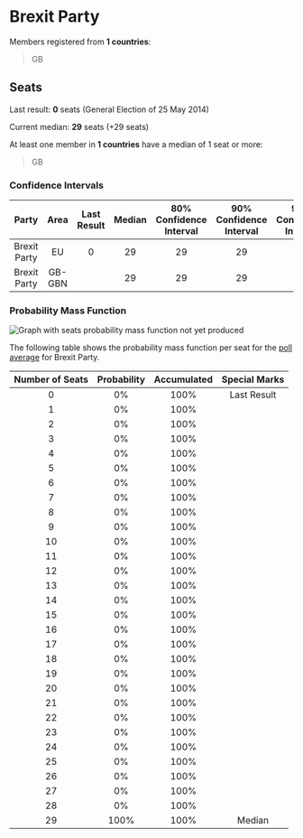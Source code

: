 # Brexit Party

Members registered from **1 countries**:

> GB

## Seats

Last result: **0** seats (General Election of 25 May 2014)

Current median: **29** seats (+29 seats)

At least one member in **1 countries** have a median of 1 seat or more:

> GB

### Confidence Intervals

| Party | Area | Last Result | Median | 80% Confidence Interval | 90% Confidence Interval | 95% Confidence Interval | 99% Confidence Interval |
|:-----:|:----:|:-----------:|:------:|:-----------------------:|:-----------------------:|:-----------------------:|:-----------------------:|
| Brexit Party | EU | 0 | 29 | 29 | 29 | 29 | 29 |
| Brexit Party | GB-GBN | | 29 | 29 | 29 | 29 | 29 |

### Probability Mass Function

![Graph with seats probability mass function not yet produced](average-2022-04-30-2022-03-31-2022-04-30-2022-03-31-2022-04-30-2022-03-31-2022-04-30-2022-03-31-2022-04-30-2022-03-31-2022-04-30-2022-03-31-2022-04-30-2022-03-31-2022-04-30-2022-02-28-2022-04-30-2022-02-28-2022-04-30-2022-02-28-2022-04-30-2022-02-28-2022-04-30-2022-02-28-2022-04-30-2022-02-28-2022-04-30-2022-02-28-2022-04-30-2022-02-28-2022-04-30-2022-02-28-2022-04-30-2022-02-28-2022-04-30-2022-02-28-2022-04-30-2022-02-28-2022-03-31-2022-02-28-2022-03-31-2022-02-28-2022-03-31-2022-02-28-2022-03-31-2022-02-28-2022-03-31-2022-02-28-2022-03-31-2022-02-28-2022-03-31-2022-02-28-2022-03-31-2022-02-28-2022-03-31-2022-02-28-2022-03-31-2022-02-28-2022-03-31-2022-02-28-2022-03-31-2022-02-28-2022-03-31-2022-02-28-2022-03-31-2022-02-28-2022-03-31-2022-02-28-2022-03-31-2022-02-28-2022-03-31-2022-02-28-2022-03-31-2022-02-28-2022-03-31-2022-02-28-2022-03-31-2022-02-28-2022-03-31-2022-02-28-2022-03-31-2022-03-31-2022-03-31-2022-03-31-2022-03-31-2022-03-31-2022-03-31-2022-03-31-2022-03-31-2022-03-31-2022-03-31-2022-03-31-2022-03-31-2022-03-31-2022-03-31-2022-03-31-2022-03-31-2022-03-31-2022-03-31-2022-03-31-2022-03-31-2022-03-31-2022-03-31-2022-03-31-2022-03-31-2022-03-31-2022-03-31-2022-03-31-2022-03-31-2022-03-31-2022-02-28-2022-01-31-2022-02-28-2022-01-31-2022-02-28-2022-01-31-2022-02-28-2022-01-31-2022-02-28-2022-01-31-2022-02-28-2022-01-31-2022-02-28-2022-01-31-2022-02-28-2022-01-31-2022-02-28-2022-01-31-2022-02-28-2022-01-31-2022-02-28-2022-01-31-2022-02-28-2022-01-31-2022-02-28-2022-01-31-2022-02-28-2022-01-31-2022-02-28-2022-01-31-2022-02-28-2022-01-31-2022-02-28-2022-01-31-2022-02-28-2022-01-31-2022-02-28-2022-01-31-2022-02-28-2022-01-31-2022-02-28-2022-01-31-2022-02-28-2022-01-31-2022-02-28-2022-01-31-2022-02-28-2022-01-31-2022-02-28-2022-01-31-2022-02-28-2022-01-31-2022-02-28-2022-01-31-2022-02-28-2022-01-31-2022-02-28-2022-01-31-2022-02-28-2022-01-31-2022-02-28-2022-01-31-2022-02-28-2022-01-31-2022-02-28-2022-01-31-2022-02-28-2022-01-31-2022-02-28-2022-01-31-2022-02-28-2022-01-31-2022-02-28-2022-01-31-2022-02-28-2022-01-31-2022-02-28-2022-01-31-2022-02-28-2022-01-31-2022-02-28-2022-01-31-2022-02-28-2022-01-31-2022-02-28-2022-02-28-2022-02-28-2022-02-28-2022-02-28-2022-02-28-2022-02-28-2022-02-28-2022-02-28-2022-02-28-2022-02-28-2022-02-28-2022-02-28-2022-02-28-2022-01-31-2021-12-31-2022-01-31-2021-12-31-2022-01-31-2021-12-31-2022-01-31-2021-12-31-2022-01-31-2021-12-31-2022-01-31-2021-12-31-2022-01-31-2021-12-31-2022-01-31-2021-12-31-2022-01-31-2021-12-31-2022-01-31-2021-12-31-2022-01-31-2021-12-31-2022-01-31-2021-12-31-2022-01-31-2021-12-31-2022-01-31-2021-12-31-2022-01-31-2021-12-31-2022-01-31-2021-12-31-2022-01-31-2021-12-31-2022-01-31-2021-12-31-2022-01-31-2021-12-31-2022-01-31-2021-12-31-2022-01-31-2021-12-31-2022-01-31-2021-12-31-2022-01-31-2021-12-31-2022-01-31-2021-12-31-2022-01-31-2021-12-31-2022-01-31-2021-12-31-2022-01-31-2021-12-31-2022-01-31-2021-12-31-2022-01-31-2021-12-31-2022-01-31-2021-12-31-2021-12-31-2021-12-31-2021-12-31-2021-12-31-2021-12-31-2021-12-31-2021-12-31-2021-12-31-2021-12-31-2021-12-31-2021-12-31-2021-12-31-2021-12-31-2021-12-31-2021-12-31-2021-12-31-2021-12-31-2021-12-31-2021-12-31-2021-12-31-2021-12-31-2021-12-31-2021-12-31-2021-12-31-2021-12-31-2021-12-31-2021-12-31-2021-12-31-2021-12-31-2021-12-31-2021-12-31-2021-12-31-2021-12-31-2021-12-31-2021-12-31-2021-12-31-2021-12-31-2021-12-31-2021-12-31-2021-11-30-2021-12-31-2021-11-30-2021-12-31-2021-11-30-2021-12-31-2021-11-30-2021-12-31-2021-11-30-2021-12-31-2021-11-30-2021-12-31-2021-11-30-2021-12-31-2021-11-30-2021-12-31-2021-11-30-2021-12-31-2021-11-30-2021-12-31-2021-11-30-2021-12-31-2021-11-30-2021-12-31-2021-11-30-2021-12-31-2021-11-30-2021-12-31-2021-11-30-2021-12-31-2021-11-30-2021-12-31-2021-11-30-2021-12-31-2021-11-30-2021-12-31-2021-11-30-2021-12-31-2021-11-30-2021-12-31-2021-11-30-2021-12-31-2021-12-31-2021-12-31-2021-12-31-2021-12-31-2021-12-31-2021-12-31-2021-12-31-2021-12-31-2021-12-31-2021-12-31-2021-12-31-2021-12-31-2021-12-31-2021-12-31-2021-12-31-2021-12-31-2021-12-31-2021-12-31-2021-12-31-2021-12-31-2021-12-31-2021-12-31-2021-12-31-2021-12-31-2021-12-31-2021-12-31-2021-12-31-2021-12-31-2021-12-31-2021-12-31-2021-12-31-2021-12-31-2021-12-31-2021-12-31-2021-12-31-2021-12-31-2021-11-30-2021-11-30-2021-11-30-2021-11-30-2021-11-30-2021-11-30-2021-11-30-2021-11-30-2021-11-30-2021-11-30-2021-11-30-2021-11-30-2021-11-30-2021-11-30-2021-11-30-2021-11-30-2021-11-30-2021-11-30-2021-11-30-2021-11-30-2021-11-30-2021-11-30-2021-11-30-2021-11-30-2021-11-30-2021-11-30-2021-11-30-2021-11-30-2021-11-30-2021-11-30-2021-11-30-2021-11-30-2021-11-30-2021-11-30-2021-11-30-2021-11-30-2021-11-30-2021-11-30-2021-11-30-2021-11-30-2021-11-30-2021-11-30-2021-11-30-2021-11-30-2021-11-30-2021-11-30-2021-11-30-2021-10-31-2021-11-30-2021-10-31-2021-11-30-2021-10-31-2021-11-30-2021-10-31-2021-11-30-2021-10-31-2021-11-30-2021-10-31-2021-11-30-2021-10-31-2021-11-30-2021-10-31-2021-11-30-2021-11-30-2021-11-30-2021-11-30-2021-11-30-2021-11-30-2021-11-30-2021-11-30-2021-11-30-2021-11-30-2021-11-30-2021-11-30-2021-10-31-2021-10-31-2021-10-31-2021-10-31-2021-10-31-2021-10-31-2021-10-31-2021-10-31-2021-10-31-2021-10-31-2021-10-31-2021-10-31-2021-10-31-2021-10-31-2021-10-31-2021-10-31-2021-10-31-2021-10-31-2021-10-31-2021-10-31-2021-10-31-2021-10-31-2021-10-31-2021-10-31-2021-10-31-2021-09-30-2021-10-31-2021-09-30-2021-10-31-2021-09-30-2021-10-31-2021-09-30-2021-10-31-2021-09-30-2021-10-31-2021-09-30-2021-10-31-2021-09-30-2021-10-31-2021-09-30-2021-10-31-2021-09-30-2021-10-31-2021-09-30-2021-10-31-2021-09-30-2021-10-31-2021-09-30-2021-10-31-2021-09-30-2021-09-30-2021-09-30-2021-09-30-2021-09-30-2021-09-30-2021-09-30-2021-09-30-2021-09-30-2021-09-30-2021-09-30-2021-09-30-2021-08-31-2021-09-30-2021-08-31-2021-09-30-2021-08-31-2021-09-30-2021-08-31-2021-09-30-2021-08-31-2021-09-30-2021-08-31-2021-09-30-2021-08-31-2021-09-30-2021-08-31-2021-09-30-2021-08-31-2021-09-30-2021-08-31-2021-09-30-2021-08-31-2021-09-30-2021-08-31-2021-09-30-2021-08-31-2021-09-30-2021-08-31-2021-09-30-2021-08-31-2021-09-30-2021-08-31-2021-09-30-2021-09-30-2021-09-30-2021-09-30-2021-09-30-2021-09-30-2021-09-30-2021-09-30-2021-09-30-2021-09-30-2021-09-30-2021-09-30-2021-09-30-2021-09-30-2021-09-30-2021-09-30-2021-09-30-2021-09-30-2021-09-30-2021-09-30-2021-09-30-2021-09-30-2021-09-30-2021-09-30-2021-09-30-2021-09-30-2021-09-30-2021-09-30-2021-09-30-2021-09-30-2021-08-31-2021-08-31-2021-08-31-2021-08-31-2021-08-31-2021-08-31-2021-08-31-2021-08-31-2021-08-31-2021-07-31-2021-08-31-2021-07-31-2021-08-31-2021-07-31-2021-08-31-2021-07-31-2021-08-31-2021-07-31-2021-08-31-2021-07-31-2021-08-31-2021-07-31-2021-08-31-2021-07-31-2021-08-31-2021-07-31-2021-08-31-2021-07-31-2021-08-31-2021-07-31-2021-08-31-2021-07-31-2021-08-31-2021-08-31-2021-08-31-2021-08-31-2021-08-31-2021-08-31-2021-08-31-2021-08-31-2021-08-31-2021-08-31-2021-08-31-2021-08-31-2021-08-31-2021-08-31-2021-08-31-2021-08-31-2021-08-31-2021-08-31-2021-08-31-2021-08-31-2021-08-31-2021-08-31-2021-07-31-2021-07-31-2021-07-31-2021-07-31-2021-07-31-2021-07-31-2021-07-31-2021-06-30-2021-07-31-2021-06-30-2021-07-31-2021-06-30-2021-07-31-2021-06-30-2021-07-31-2021-06-30-2021-07-31-2021-06-30-2021-07-31-2021-06-30-2021-07-31-2021-06-30-2021-07-31-2021-06-30-2021-07-31-2021-07-31-2021-07-31-2021-07-31-2021-07-31-2021-07-31-2021-07-31-2021-07-31-2021-07-31-2021-07-31-2021-07-31-2021-07-31-2021-07-31-2021-07-31-2021-07-31-2021-07-31-2021-07-31-2021-07-31-2021-07-31-2021-07-31-2021-07-31-2021-07-31-2021-07-31-2021-07-31-2021-07-31-2021-07-31-2021-06-30-2021-06-30-2021-06-30-2021-06-30-2021-06-30-2021-05-31-2021-06-30-2021-05-31-2021-06-30-2021-05-31-2021-06-30-2021-05-31-2021-06-30-2021-05-31-2021-06-30-2021-05-31-2021-06-30-2021-05-31-2021-06-30-2021-06-30-2021-06-30-2021-06-30-2021-06-30-2021-06-30-2021-06-30-2021-06-30-2021-06-30-2021-06-30-2021-06-30-2021-06-30-2021-06-30-2021-06-30-2021-06-30-2021-06-30-2021-06-30-2021-06-30-2021-06-30-2021-06-30-2021-06-30-2021-06-30-2021-06-30-2021-06-30-2021-06-30-2021-06-30-2021-06-30-2021-06-30-2021-06-30-2021-06-30-2021-06-30-2021-06-30-2021-06-30-2021-06-30-2021-06-30-2021-06-30-2021-06-30-2021-06-30-2021-05-31-2021-05-31-2021-05-31-2021-04-30-2021-05-31-2021-04-30-2021-05-31-2021-04-30-2021-05-31-2021-04-30-2021-05-31-2021-04-30-2021-05-31-2021-05-31-2021-05-31-2021-05-31-2021-05-31-2021-05-31-2021-05-31-2021-05-31-2021-05-31-2021-05-31-2021-05-31-2021-05-31-2021-05-31-2021-05-31-2021-05-31-2021-05-31-2021-05-31-2021-05-31-2021-05-31-2021-05-31-2021-05-31-2021-05-31-2021-05-31-2021-05-31-2021-05-31-2021-05-31-2021-05-31-2021-05-31-2021-05-31-2021-05-31-2021-05-31-2021-05-31-2021-04-30-2021-04-30-2021-04-30-2021-04-30-2021-04-30-2021-04-30-2021-04-30-2021-04-30-2021-04-30-2021-04-30-2021-04-30-2021-04-30-2021-04-30-2021-03-31-2021-04-30-2021-03-31-2021-04-30-2021-03-31-2021-04-30-2021-03-31-2021-04-30-2021-03-31-2021-04-30-2021-03-31-2021-04-30-2021-03-31-2021-04-30-2021-04-30-2021-04-30-2021-04-30-2021-04-30-2021-04-30-2021-04-30-2021-04-30-2021-04-30-2021-04-30-2021-04-30-2021-04-30-2021-04-30-2021-04-30-2021-04-30-2021-04-30-2021-04-30-2021-04-30-2021-04-30-2021-04-30-2021-04-30-2021-04-30-2021-04-30-2021-04-30-2021-04-30-2021-04-30-2021-04-30-2021-04-30-2021-04-30-2021-04-30-2021-04-30-2021-04-30-2021-04-30-2021-04-30-2021-04-30-2021-04-30-2021-04-30-2021-04-30-2021-04-30-2021-04-30-2021-04-30-2021-04-30-2021-04-30-2021-04-30-2021-03-31-2021-03-31-2021-03-31-2021-03-31-2021-03-31-2021-03-31-2021-03-31-2021-03-31-2021-03-31-2021-03-31-2021-03-31-2021-03-31-2021-03-31-2021-03-31-2021-03-31-2021-03-31-2021-03-31-2021-03-31-2021-03-31-2021-03-31-2021-03-31-2021-03-31-2021-03-31-2021-03-31-2021-03-31-2021-02-28-2021-03-31-2021-02-28-2021-03-31-2021-02-28-2021-03-31-2021-02-28-2021-03-31-2021-02-28-2021-03-31-2021-02-28-2021-03-31-2021-02-28-2021-03-31-2021-02-28-2021-03-31-2021-02-28-2021-03-31-2021-02-28-2021-02-28-2021-01-31-2021-02-28-2021-01-31-2021-02-28-2021-01-31-2021-02-28-2021-01-31-2021-02-28-2021-01-31-2021-02-28-2021-01-31-2021-02-28-2021-01-31-2021-02-28-2021-01-31-2021-02-28-2021-01-31-2021-02-28-2021-01-31-2021-02-28-2021-01-31-2021-02-28-2021-01-31-2021-02-28-2021-01-31-2021-02-28-2021-01-31-2021-02-28-2021-01-31-2021-02-28-2020-12-31-2021-02-28-2020-12-31-2021-02-28-2020-12-31-2021-02-28-2020-12-31-2021-02-28-2020-12-31-2021-02-28-2020-12-31-2021-02-28-2020-12-31-2021-02-28-2020-12-31-2021-02-28-2020-12-31-2021-02-28-2020-12-31-2021-02-28-2020-12-31-2021-02-28-2020-12-31-2021-02-28-2020-12-31-2021-02-28-2020-12-31-2021-02-28-2020-12-31-2021-02-28-2020-12-31-2021-02-28-2020-12-31-2021-01-31-2020-12-31-2021-01-31-2020-12-31-2021-01-31-2020-12-31-2021-01-31-2020-12-31-2021-01-31-2020-12-31-2021-01-31-2020-12-31-2021-01-31-2020-12-31-2021-01-31-2020-12-31-2021-01-31-2020-12-31-2021-01-31-2020-12-31-2021-01-31-2020-12-31-2021-01-31-2020-12-31-2021-01-31-2020-12-31-2021-01-31-2020-12-31-2021-01-31-2020-12-31-2021-01-31-2020-12-31-2021-01-31-2020-12-31-2021-01-31-2021-01-31-2021-01-31-2021-01-31-2021-01-31-2021-01-31-2021-01-31-2021-01-31-2021-01-31-2021-01-31-2021-01-31-2021-01-31-2021-01-31-2021-01-31-2021-01-31-2021-01-31-2021-01-31-2021-01-31-2021-01-31-2021-01-31-2021-01-31-2021-01-31-2021-01-31-2021-01-31-2020-12-31-2020-12-31-2020-12-31-2020-11-30-2020-12-31-2020-11-30-2020-12-31-2020-10-31-2020-12-31-2020-10-31-2020-12-31-2020-10-31-2020-12-31-2020-10-31-2020-12-31-2020-10-31-2020-12-31-2020-10-31-2020-12-31-2020-10-31-2020-12-31-2020-10-31-2020-12-31-2020-10-31-2020-12-31-2020-10-31-2020-12-31-2020-10-31-2020-12-31-2020-10-31-2020-12-31-2020-10-31-2020-12-31-2020-10-31-2020-12-31-2020-10-31-2020-12-31-2020-10-31-2020-12-31-2020-10-31-2020-12-31-2020-10-31-2020-12-31-2020-10-31-2020-12-31-2020-10-31-2020-12-31-2020-10-31-2020-12-31-2020-10-31-2020-12-31-2020-10-31-2020-12-31-2020-10-31-2020-12-31-2020-10-31-2020-11-30-2020-10-31-2020-11-30-2020-10-31-2020-11-30-2020-10-31-2020-11-30-2020-10-31-2020-11-30-2020-10-31-2020-11-30-2020-10-31-2020-11-30-2020-10-31-2020-11-30-2020-10-31-2020-11-30-2020-10-31-2020-11-30-2020-10-31-2020-11-30-2020-10-31-2020-11-30-2020-10-31-2020-11-30-2020-10-31-2020-11-30-2020-10-31-2020-11-30-2020-10-31-2020-11-30-2020-10-31-2020-11-30-2020-10-31-2020-11-30-2020-10-31-2020-11-30-2020-10-31-2020-11-30-2020-10-31-2020-10-31-2020-10-31-2020-10-31-2020-10-31-2020-10-31-2020-10-31-2020-10-31-2020-10-31-2020-10-31-2020-10-31-2020-10-31-2020-10-31-2020-10-31-2020-10-31-2020-10-31-2020-10-31-2020-10-31-2020-10-31-2020-10-31-2020-10-31-2020-10-31-2020-09-30-2020-10-31-2020-09-30-2020-10-31-2020-09-30-2020-10-31-2020-09-30-2020-10-31-2020-09-30-2020-10-31-2020-08-31-2020-10-31-2020-08-31-2020-10-31-2020-08-31-2020-10-31-2020-08-31-2020-10-31-2020-08-31-2020-10-31-2020-08-31-2020-10-31-2020-08-31-2020-10-31-2020-08-31-2020-10-31-2020-08-31-2020-10-31-2020-08-31-2020-10-31-2020-08-31-2020-10-31-2020-08-31-2020-10-31-2020-08-31-2020-10-31-2020-08-31-2020-10-31-2020-08-31-2020-10-31-2020-08-31-2020-10-31-2020-08-31-2020-10-31-2020-08-31-2020-10-31-2020-08-31-2020-10-31-2020-08-31-2020-10-31-2020-08-31-2020-10-31-2020-08-31-2020-09-30-2020-08-31-2020-09-30-2020-08-31-2020-09-30-2020-08-31-2020-09-30-2020-08-31-2020-09-30-2020-08-31-2020-09-30-2020-08-31-2020-08-31-2020-07-31-2020-08-31-2020-07-31-2020-08-31-2020-07-31-2020-08-31-2020-07-31-2020-08-31-2020-07-31-2020-08-31-2020-07-31-2020-08-31-2020-07-31-2020-08-31-2020-07-31-2020-08-31-2020-07-31-2020-09-30-2020-07-31-2020-09-30-2020-07-31-2020-09-30-2020-07-31-2020-09-30-2020-07-31-2020-09-30-2020-07-31-2020-09-30-2020-07-31-2020-09-30-2020-07-31-2020-09-30-2020-07-31-2020-09-30-2020-07-31-2020-09-30-2020-07-31-2020-09-30-2020-07-31-2020-08-31-2020-07-31-2020-08-31-2020-07-31-2020-08-31-2020-07-31-2020-08-31-2020-07-31-2020-08-31-2020-06-30-2020-08-31-2020-07-31-2020-08-31-2020-07-31-2020-08-31-2020-07-31-2020-08-31-2020-07-31-2020-08-31-2020-07-31-2020-08-31-2020-08-31-2020-08-31-2020-08-31-2020-08-31-2020-08-31-2020-08-31-2020-08-31-2020-08-31-2020-08-31-2020-07-31-2020-07-31-2020-07-31-2020-07-31-2020-07-31-2020-07-31-2020-07-31-2020-07-31-2020-07-31-2020-07-31-2020-07-31-2020-07-31-2020-07-31-2020-07-31-2020-07-31-2020-07-31-2020-07-31-2020-07-31-2020-07-31-2020-07-31-2020-07-31-2020-07-31-2020-07-31-2020-07-31-2020-07-31-2020-07-31-2020-07-31-2020-07-31-2020-07-31-2020-07-31-2020-07-31-2020-07-31-2020-07-31-2020-06-30-2020-06-30-2020-06-30-2020-06-30-2020-06-30-2020-06-30-2020-06-30-2020-06-30-2020-05-31-2020-06-30-2020-05-31-2020-06-30-2020-05-31-2020-06-30-2020-05-31-2020-06-30-2020-05-31-2020-06-30-2020-05-31-2020-05-31-2020-05-31-2020-05-31-2020-05-31-2020-05-31-2020-05-31-2020-05-31-2020-05-31-2020-05-31-2020-05-31-2020-05-31-2020-05-31-2020-05-31-2020-05-31-2020-05-31-2020-05-31-2020-05-31-2020-05-31-2020-05-31-2020-05-31-2020-05-31-2020-05-31-2020-05-31-2020-05-31-2020-05-31-2020-05-31-2020-05-31-2020-05-31-2020-05-31-2020-05-31-2020-05-31-2020-05-31-2020-05-31-2020-05-31-2020-05-31-2020-05-31-2020-05-31-2020-05-31-2020-05-31-2020-04-30-2020-05-31-2020-04-30-2020-05-31-2020-04-30-2020-05-31-2020-04-30-2020-05-31-2020-04-30-2020-05-31-2020-04-30-2020-05-31-2020-04-30-2020-05-31-2020-04-30-2020-05-31-2020-04-30-2020-05-31-2020-04-30-2020-05-31-2020-04-30-2020-05-31-2020-04-30-2020-05-31-2020-04-30-2020-05-31-2020-04-30-2020-05-31-2020-04-30-2020-04-30-2020-04-30-2020-04-30-2020-04-30-2020-04-30-2020-04-30-2020-04-30-2020-04-30-2020-04-30-2020-04-30-2020-04-30-2020-04-30-2020-04-30-2020-04-30-2020-04-30-2020-04-30-2020-04-30-2020-04-30-2020-04-30-2020-04-30-2020-04-30-2020-04-30-2020-04-30-2020-04-30-2020-03-31-2020-04-30-2020-03-31-2020-04-30-2020-03-31-2020-04-30-2020-03-31-2020-04-30-2020-03-31-2020-04-30-2020-03-31-2020-04-30-2020-03-31-2020-04-30-2020-03-31-2020-04-30-2020-03-31-2020-04-30-2020-03-31-2020-04-30-2020-03-31-2020-03-31-2020-03-31-2020-03-31-2020-03-31-2020-03-31-2020-03-31-2020-03-31-2020-03-31-2020-03-31-2020-03-31-2020-03-31-2020-03-31-2020-03-31-2020-02-29-2020-03-31-2020-02-29-2020-03-31-2020-02-29-2020-03-31-2020-02-29-2020-03-31-2020-02-29-2020-03-31-2020-02-29-2020-03-31-2020-02-29-2020-03-31-2020-02-29-2020-02-29-2020-02-29-2020-02-29-2020-02-29-2020-02-29-2020-02-29-2020-02-29-2020-02-29-2020-02-29-2020-02-29-2020-02-29-2020-02-29-2020-02-29-2020-02-29-2020-02-29-2020-02-29-2020-02-29-2020-02-29-2020-02-29-2020-02-29-2020-02-29-2020-02-29-2020-02-29-2020-02-29-2020-02-29-2020-02-29-2020-02-29-2020-02-29-2020-02-29-2020-02-29-2020-02-29-2020-02-29-2020-01-31-2020-02-29-2020-01-31-2020-02-29-2020-01-31-2020-02-29-2020-01-31-2020-02-29-2020-01-31-2020-02-29-2020-01-31-2020-02-29-2020-01-31-2020-02-29-2020-01-31-2020-02-29-2020-01-31-2020-02-29-2020-01-31-2020-02-29-2020-01-31-2020-02-29-2020-01-31-2020-02-29-2020-01-31-2020-02-29-2020-01-31-2020-02-29-2020-01-31-2020-02-29-2020-01-31-2020-02-29-2020-01-31-2020-02-29-2020-01-31-2020-02-29-2020-01-31-2020-02-29-2020-01-31-2020-02-29-2020-01-31-2020-02-29-2020-01-31-2020-02-29-2020-01-31-2020-01-31-2020-01-31-2020-01-31-2020-01-31-2020-01-31-2020-01-31-2019-12-31-2020-01-31-2019-12-31-2020-01-31-2019-12-31-2020-01-31-2019-12-31-2020-01-31-2019-12-31-2020-01-31-2019-12-31-2020-01-31-2019-12-31-2020-01-31-2019-12-31-2020-01-31-2019-12-31-2020-01-31-2019-12-31-2020-01-31-2019-12-31-2020-01-31-2019-12-31-2020-01-31-2019-12-31-2020-01-31-2019-12-31-2020-01-31-2019-12-31-2020-01-31-2019-12-31-2020-01-31-2019-12-31-2020-01-31-2019-12-31-2020-01-31-2019-12-31-2019-12-31-2019-12-31-2019-12-31-2019-12-31-2019-12-31-2019-12-31-2019-12-31-2019-12-31-2019-12-31-2019-12-31-2019-12-31-2019-12-31-2019-12-31-2019-12-31-2019-12-31-2019-12-31-2019-12-31-2019-12-31-2019-12-31-2019-12-31-2019-11-30-2019-11-30-2019-11-30-2019-11-30-2019-11-30-2019-11-30-2019-11-30-2019-11-30-2019-11-30-2019-11-30-2019-11-30-2019-11-30-2019-11-30-2019-11-30-2019-11-30-2019-11-30-2019-11-30-2019-11-30-2019-11-30-2019-11-30-2019-11-30-2019-11-30-2019-11-30-2019-11-30-2019-11-30-2019-11-30-2019-11-30-2019-11-30-2019-11-30-2019-11-30-2019-11-30-2019-11-30-2019-11-30-2019-11-30-2019-11-30-2019-11-30-2019-11-30-2019-11-30-2019-11-30-2019-11-30-2019-11-30-2019-11-30-2019-11-30-2019-11-30-2019-11-30-2019-11-30-2019-11-30-2019-11-30-2019-11-30-2019-11-30-2019-11-30-2019-11-30-2019-11-30-2019-11-30-2019-11-30-2019-11-30-2019-11-30-2019-11-30-2019-11-30-2019-11-30-2019-11-30-2019-11-30-2019-11-30-2019-11-30-2019-11-30-2019-11-30-2019-11-30-2019-11-30-2019-11-30-2019-11-30-2019-11-30-2019-11-30-2019-11-30-2019-11-30-2019-11-30-2019-11-30-2019-11-30-2019-11-30-2019-11-30-2019-11-30-2019-11-30-2019-11-30-2019-11-30-2019-11-30-2019-11-30-2019-11-30-2019-11-30-2019-11-30-2019-11-30-2019-11-30-2019-11-30-2019-11-30-2019-11-30-2019-11-30-2019-11-30-2019-11-30-2019-11-30-2019-10-31-2019-11-30-2019-10-31-2019-11-30-2019-10-31-2019-11-30-2019-10-31-2019-11-30-2019-10-31-2019-11-30-2019-10-31-2019-11-30-2019-10-31-2019-11-30-2019-10-31-2019-11-30-2019-10-31-2019-11-30-2019-10-31-2019-11-30-2019-10-31-2019-11-30-2019-10-31-2019-11-30-2019-10-31-2019-11-30-2019-10-31-2019-11-30-2019-09-30-2019-10-31-2019-09-30-2019-10-31-2019-09-30-2019-10-31-2019-09-30-2019-10-31-2019-09-30-2019-10-31-2019-09-30-2019-10-31-2019-09-30-2019-10-31-2019-09-30-2019-10-31-2019-09-30-2019-10-31-2019-09-30-2019-10-31-2019-09-30-2019-10-31-2019-09-30-2019-10-31-2019-09-30-2019-10-31-2019-09-30-2019-10-31-2019-09-30-2019-10-31-2019-09-30-2019-10-31-2019-09-30-2019-10-31-2019-09-30-2019-10-31-2019-09-30-2019-10-31-2019-09-30-2019-10-31-2019-09-30-2019-10-31-2019-09-30-2019-10-31-2019-09-30-2019-10-31-2019-09-30-2019-10-31-2019-09-30-2019-10-31-2019-09-30-2019-10-31-2019-09-30-2019-10-31-2019-09-30-2019-10-31-2019-09-30-2019-10-31-2019-09-30-2019-10-31-2019-09-30-2019-10-31-2019-09-30-2019-10-31-2019-09-30-2019-10-31-2019-09-30-2019-10-31-2019-09-30-2019-10-31-2019-09-30-2019-10-31-2019-09-30-2019-10-31-2019-10-31-2019-09-30-2019-10-31-2019-09-30-2019-10-31-2019-09-30-2019-10-31-2019-09-30-2019-10-31-2019-09-30-2019-10-31-2019-09-30-2019-10-31-2019-09-30-2019-10-31-2019-09-30-2019-10-31-2019-09-30-2019-10-31-2019-09-30-2019-10-31-2019-09-30-2019-09-30-2019-10-31-2019-09-30-2019-10-31-2019-09-30-2019-10-31-2019-09-30-2019-10-31-2019-09-30-2019-10-31-2019-09-30-2019-10-31-2019-09-30-2019-10-31-2019-09-30-2019-10-31-2019-09-30-2019-10-31-2019-09-30-2019-10-31-2019-09-30-2019-10-31-2019-09-30-2019-10-31-2019-09-30-2019-10-31-2019-09-30-2019-10-31-2019-09-30-2019-10-31-2019-09-30-2019-10-31-2019-09-30-2019-10-31-2019-09-30-2019-10-31-2019-09-30-2019-10-31-2019-09-30-2019-10-31-2019-09-30-2019-10-31-2019-08-31-2019-09-30-2019-08-31-2019-09-30-2019-08-31-2019-09-30-2019-08-31-2019-09-30-2019-08-31-2019-09-30-2019-08-31-2019-09-30-2019-07-31-2019-09-30-2019-07-31-2019-09-30-2019-07-31-2019-09-30-2019-07-31-2019-09-30-2019-07-31-2019-09-30-2019-07-31-2019-09-30-2019-07-31-2019-09-30-2019-07-31-2019-09-30-2019-07-31-2019-09-30-2019-07-31-2019-09-30-2019-07-31-2019-09-30-2019-07-31-2019-09-30-2019-07-31-2019-09-30-2019-07-31-2019-09-30-2019-07-31-2019-09-30-2019-07-31-2019-09-30-2019-07-31-2019-09-30-2019-07-31-2019-09-30-2019-07-31-2019-09-30-2019-07-31-2019-09-30-2019-07-31-2019-09-30-2019-07-31-2019-09-30-2019-07-31-2019-09-30-2019-07-31-2019-09-30-2019-07-31-2019-09-30-2019-07-31-2019-09-30-2019-07-31-2019-09-30-2019-07-31-2019-09-30-2019-07-31-2019-09-30-2019-07-31-2019-09-30-2019-07-31-2019-09-30-2019-07-31-2019-09-30-2019-07-31-2019-09-30-2019-07-31-2019-09-30-2019-07-31-2019-09-30-2019-07-31-2019-09-30-2019-07-31-2019-09-30-2019-07-31-2019-09-30-2019-07-31-2019-09-30-2019-07-31-2019-09-30-2019-07-31-2019-09-30-2019-07-31-2019-09-30-2019-07-31-2019-09-30-2019-07-31-2019-09-30-2019-07-31-2019-09-30-2019-07-31-2019-08-31-2019-07-31-2019-08-31-2019-08-31-2019-07-31-2019-08-31-2019-07-31-2019-08-31-2019-07-31-2019-08-31-2019-07-31-2019-08-31-2019-07-31-2019-08-31-2019-07-31-2019-08-31-2019-07-31-2019-08-31-2019-07-31-2019-08-31-2019-07-31-2019-08-31-2019-07-31-2019-08-31-2019-07-31-2019-08-31-2019-07-31-2019-08-31-2019-07-31-2019-08-31-2019-07-31-2019-08-31-2019-07-31-2019-08-31-2019-07-31-2019-08-31-2019-07-31-2019-08-31-2019-07-31-2019-08-31-2019-07-31-2019-08-31-2019-07-31-2019-08-31-2019-07-31-2019-08-31-2019-07-31-2019-08-31-2019-07-31-2019-08-31-2019-07-31-2019-08-31-2019-07-31-2019-08-31-2019-07-31-2019-08-31-2019-07-31-2019-08-31-2019-07-31-2019-08-31-2019-07-31-2019-08-31-2019-07-31-2019-08-31-2019-07-31-2019-08-31-2019-07-31-2019-08-31-2019-07-31-2019-08-31-2019-07-31-2019-08-31-2019-07-31-2019-08-31-2019-07-31-2019-08-31-2019-07-31-2019-08-31-2019-07-31-2019-07-31-2019-08-31-2019-07-31-2019-06-30-2019-07-31-2019-06-30-2019-07-31-2019-06-30-2019-07-31-2019-06-30-2019-07-31-2019-06-30-2019-07-31-2019-06-30-2019-07-31-2019-06-30-2019-07-31-2019-06-30-2019-07-31-2019-06-30-2019-07-31-2019-06-30-2019-07-31-2019-06-30-2019-07-31-2019-06-30-2019-07-31-2019-06-30-2019-07-31-2019-06-30-2019-07-31-2019-06-30-2019-07-31-2019-06-30-2019-07-31-2019-06-30-2019-07-31-2019-06-30-2019-07-31-2019-06-30-2019-07-31-2019-06-30-2019-07-31-2019-06-30-2019-07-31-2019-06-30-2019-07-31-2019-06-30-2019-07-31-2019-06-30-2019-07-31-2019-06-30-2019-07-31-2019-06-30-2019-07-31-2019-06-30-2019-07-31-2019-06-30-2019-07-31-2019-06-30-2019-07-31-2019-06-30-2019-07-31-2019-06-30-2019-07-31-2019-06-30-2019-07-31-2019-06-30-2019-07-31-2019-06-30-2019-07-31-2019-06-30-2019-07-31-2019-06-30-2019-07-31-2019-06-30-2019-07-31-2019-06-30-2019-07-31-2019-06-30-2019-07-31-2019-06-30-2019-07-31-2019-06-30-2019-07-31-2019-06-30-2019-06-30-2019-07-31-2019-06-30-2019-07-31-2019-06-30-2019-07-31-2019-06-30-2019-07-31-2019-06-30-2019-07-31-2019-06-30-2019-07-31-2019-06-30-2019-07-31-2019-06-30-2019-07-31-2019-06-30-2019-07-31-2019-06-30-2019-06-30-2019-07-31-2019-06-30-2019-07-31-2019-06-30-2019-07-31-2019-06-30-2019-07-31-2019-06-30-2019-07-31-2019-06-30-2019-06-30-2019-06-30-2019-07-31-2019-06-30-2019-07-31-2019-06-30-2019-07-31-2019-06-30-2019-07-31-2019-06-30-2019-07-31-2019-06-30-2019-07-31-2019-06-30-seats-pmf-brexitparty.png "Seats Probability Mass Function")

The following table shows the probability mass function per seat for the [poll average](average-2022-04-30-2022-03-31-2022-04-30-2022-03-31-2022-04-30-2022-03-31-2022-04-30-2022-03-31-2022-04-30-2022-03-31-2022-04-30-2022-03-31-2022-04-30-2022-03-31-2022-04-30-2022-02-28-2022-04-30-2022-02-28-2022-04-30-2022-02-28-2022-04-30-2022-02-28-2022-04-30-2022-02-28-2022-04-30-2022-02-28-2022-04-30-2022-02-28-2022-04-30-2022-02-28-2022-04-30-2022-02-28-2022-04-30-2022-02-28-2022-04-30-2022-02-28-2022-04-30-2022-02-28-2022-03-31-2022-02-28-2022-03-31-2022-02-28-2022-03-31-2022-02-28-2022-03-31-2022-02-28-2022-03-31-2022-02-28-2022-03-31-2022-02-28-2022-03-31-2022-02-28-2022-03-31-2022-02-28-2022-03-31-2022-02-28-2022-03-31-2022-02-28-2022-03-31-2022-02-28-2022-03-31-2022-02-28-2022-03-31-2022-02-28-2022-03-31-2022-02-28-2022-03-31-2022-02-28-2022-03-31-2022-02-28-2022-03-31-2022-02-28-2022-03-31-2022-02-28-2022-03-31-2022-02-28-2022-03-31-2022-02-28-2022-03-31-2022-02-28-2022-03-31-2022-03-31-2022-03-31-2022-03-31-2022-03-31-2022-03-31-2022-03-31-2022-03-31-2022-03-31-2022-03-31-2022-03-31-2022-03-31-2022-03-31-2022-03-31-2022-03-31-2022-03-31-2022-03-31-2022-03-31-2022-03-31-2022-03-31-2022-03-31-2022-03-31-2022-03-31-2022-03-31-2022-03-31-2022-03-31-2022-03-31-2022-03-31-2022-03-31-2022-03-31-2022-02-28-2022-01-31-2022-02-28-2022-01-31-2022-02-28-2022-01-31-2022-02-28-2022-01-31-2022-02-28-2022-01-31-2022-02-28-2022-01-31-2022-02-28-2022-01-31-2022-02-28-2022-01-31-2022-02-28-2022-01-31-2022-02-28-2022-01-31-2022-02-28-2022-01-31-2022-02-28-2022-01-31-2022-02-28-2022-01-31-2022-02-28-2022-01-31-2022-02-28-2022-01-31-2022-02-28-2022-01-31-2022-02-28-2022-01-31-2022-02-28-2022-01-31-2022-02-28-2022-01-31-2022-02-28-2022-01-31-2022-02-28-2022-01-31-2022-02-28-2022-01-31-2022-02-28-2022-01-31-2022-02-28-2022-01-31-2022-02-28-2022-01-31-2022-02-28-2022-01-31-2022-02-28-2022-01-31-2022-02-28-2022-01-31-2022-02-28-2022-01-31-2022-02-28-2022-01-31-2022-02-28-2022-01-31-2022-02-28-2022-01-31-2022-02-28-2022-01-31-2022-02-28-2022-01-31-2022-02-28-2022-01-31-2022-02-28-2022-01-31-2022-02-28-2022-01-31-2022-02-28-2022-01-31-2022-02-28-2022-01-31-2022-02-28-2022-01-31-2022-02-28-2022-01-31-2022-02-28-2022-01-31-2022-02-28-2022-02-28-2022-02-28-2022-02-28-2022-02-28-2022-02-28-2022-02-28-2022-02-28-2022-02-28-2022-02-28-2022-02-28-2022-02-28-2022-02-28-2022-02-28-2022-01-31-2021-12-31-2022-01-31-2021-12-31-2022-01-31-2021-12-31-2022-01-31-2021-12-31-2022-01-31-2021-12-31-2022-01-31-2021-12-31-2022-01-31-2021-12-31-2022-01-31-2021-12-31-2022-01-31-2021-12-31-2022-01-31-2021-12-31-2022-01-31-2021-12-31-2022-01-31-2021-12-31-2022-01-31-2021-12-31-2022-01-31-2021-12-31-2022-01-31-2021-12-31-2022-01-31-2021-12-31-2022-01-31-2021-12-31-2022-01-31-2021-12-31-2022-01-31-2021-12-31-2022-01-31-2021-12-31-2022-01-31-2021-12-31-2022-01-31-2021-12-31-2022-01-31-2021-12-31-2022-01-31-2021-12-31-2022-01-31-2021-12-31-2022-01-31-2021-12-31-2022-01-31-2021-12-31-2022-01-31-2021-12-31-2022-01-31-2021-12-31-2022-01-31-2021-12-31-2021-12-31-2021-12-31-2021-12-31-2021-12-31-2021-12-31-2021-12-31-2021-12-31-2021-12-31-2021-12-31-2021-12-31-2021-12-31-2021-12-31-2021-12-31-2021-12-31-2021-12-31-2021-12-31-2021-12-31-2021-12-31-2021-12-31-2021-12-31-2021-12-31-2021-12-31-2021-12-31-2021-12-31-2021-12-31-2021-12-31-2021-12-31-2021-12-31-2021-12-31-2021-12-31-2021-12-31-2021-12-31-2021-12-31-2021-12-31-2021-12-31-2021-12-31-2021-12-31-2021-12-31-2021-12-31-2021-11-30-2021-12-31-2021-11-30-2021-12-31-2021-11-30-2021-12-31-2021-11-30-2021-12-31-2021-11-30-2021-12-31-2021-11-30-2021-12-31-2021-11-30-2021-12-31-2021-11-30-2021-12-31-2021-11-30-2021-12-31-2021-11-30-2021-12-31-2021-11-30-2021-12-31-2021-11-30-2021-12-31-2021-11-30-2021-12-31-2021-11-30-2021-12-31-2021-11-30-2021-12-31-2021-11-30-2021-12-31-2021-11-30-2021-12-31-2021-11-30-2021-12-31-2021-11-30-2021-12-31-2021-11-30-2021-12-31-2021-11-30-2021-12-31-2021-12-31-2021-12-31-2021-12-31-2021-12-31-2021-12-31-2021-12-31-2021-12-31-2021-12-31-2021-12-31-2021-12-31-2021-12-31-2021-12-31-2021-12-31-2021-12-31-2021-12-31-2021-12-31-2021-12-31-2021-12-31-2021-12-31-2021-12-31-2021-12-31-2021-12-31-2021-12-31-2021-12-31-2021-12-31-2021-12-31-2021-12-31-2021-12-31-2021-12-31-2021-12-31-2021-12-31-2021-12-31-2021-12-31-2021-12-31-2021-12-31-2021-12-31-2021-11-30-2021-11-30-2021-11-30-2021-11-30-2021-11-30-2021-11-30-2021-11-30-2021-11-30-2021-11-30-2021-11-30-2021-11-30-2021-11-30-2021-11-30-2021-11-30-2021-11-30-2021-11-30-2021-11-30-2021-11-30-2021-11-30-2021-11-30-2021-11-30-2021-11-30-2021-11-30-2021-11-30-2021-11-30-2021-11-30-2021-11-30-2021-11-30-2021-11-30-2021-11-30-2021-11-30-2021-11-30-2021-11-30-2021-11-30-2021-11-30-2021-11-30-2021-11-30-2021-11-30-2021-11-30-2021-11-30-2021-11-30-2021-11-30-2021-11-30-2021-11-30-2021-11-30-2021-11-30-2021-11-30-2021-10-31-2021-11-30-2021-10-31-2021-11-30-2021-10-31-2021-11-30-2021-10-31-2021-11-30-2021-10-31-2021-11-30-2021-10-31-2021-11-30-2021-10-31-2021-11-30-2021-10-31-2021-11-30-2021-11-30-2021-11-30-2021-11-30-2021-11-30-2021-11-30-2021-11-30-2021-11-30-2021-11-30-2021-11-30-2021-11-30-2021-11-30-2021-10-31-2021-10-31-2021-10-31-2021-10-31-2021-10-31-2021-10-31-2021-10-31-2021-10-31-2021-10-31-2021-10-31-2021-10-31-2021-10-31-2021-10-31-2021-10-31-2021-10-31-2021-10-31-2021-10-31-2021-10-31-2021-10-31-2021-10-31-2021-10-31-2021-10-31-2021-10-31-2021-10-31-2021-10-31-2021-09-30-2021-10-31-2021-09-30-2021-10-31-2021-09-30-2021-10-31-2021-09-30-2021-10-31-2021-09-30-2021-10-31-2021-09-30-2021-10-31-2021-09-30-2021-10-31-2021-09-30-2021-10-31-2021-09-30-2021-10-31-2021-09-30-2021-10-31-2021-09-30-2021-10-31-2021-09-30-2021-10-31-2021-09-30-2021-09-30-2021-09-30-2021-09-30-2021-09-30-2021-09-30-2021-09-30-2021-09-30-2021-09-30-2021-09-30-2021-09-30-2021-09-30-2021-08-31-2021-09-30-2021-08-31-2021-09-30-2021-08-31-2021-09-30-2021-08-31-2021-09-30-2021-08-31-2021-09-30-2021-08-31-2021-09-30-2021-08-31-2021-09-30-2021-08-31-2021-09-30-2021-08-31-2021-09-30-2021-08-31-2021-09-30-2021-08-31-2021-09-30-2021-08-31-2021-09-30-2021-08-31-2021-09-30-2021-08-31-2021-09-30-2021-08-31-2021-09-30-2021-08-31-2021-09-30-2021-09-30-2021-09-30-2021-09-30-2021-09-30-2021-09-30-2021-09-30-2021-09-30-2021-09-30-2021-09-30-2021-09-30-2021-09-30-2021-09-30-2021-09-30-2021-09-30-2021-09-30-2021-09-30-2021-09-30-2021-09-30-2021-09-30-2021-09-30-2021-09-30-2021-09-30-2021-09-30-2021-09-30-2021-09-30-2021-09-30-2021-09-30-2021-09-30-2021-09-30-2021-08-31-2021-08-31-2021-08-31-2021-08-31-2021-08-31-2021-08-31-2021-08-31-2021-08-31-2021-08-31-2021-07-31-2021-08-31-2021-07-31-2021-08-31-2021-07-31-2021-08-31-2021-07-31-2021-08-31-2021-07-31-2021-08-31-2021-07-31-2021-08-31-2021-07-31-2021-08-31-2021-07-31-2021-08-31-2021-07-31-2021-08-31-2021-07-31-2021-08-31-2021-07-31-2021-08-31-2021-07-31-2021-08-31-2021-08-31-2021-08-31-2021-08-31-2021-08-31-2021-08-31-2021-08-31-2021-08-31-2021-08-31-2021-08-31-2021-08-31-2021-08-31-2021-08-31-2021-08-31-2021-08-31-2021-08-31-2021-08-31-2021-08-31-2021-08-31-2021-08-31-2021-08-31-2021-08-31-2021-07-31-2021-07-31-2021-07-31-2021-07-31-2021-07-31-2021-07-31-2021-07-31-2021-06-30-2021-07-31-2021-06-30-2021-07-31-2021-06-30-2021-07-31-2021-06-30-2021-07-31-2021-06-30-2021-07-31-2021-06-30-2021-07-31-2021-06-30-2021-07-31-2021-06-30-2021-07-31-2021-06-30-2021-07-31-2021-07-31-2021-07-31-2021-07-31-2021-07-31-2021-07-31-2021-07-31-2021-07-31-2021-07-31-2021-07-31-2021-07-31-2021-07-31-2021-07-31-2021-07-31-2021-07-31-2021-07-31-2021-07-31-2021-07-31-2021-07-31-2021-07-31-2021-07-31-2021-07-31-2021-07-31-2021-07-31-2021-07-31-2021-07-31-2021-06-30-2021-06-30-2021-06-30-2021-06-30-2021-06-30-2021-05-31-2021-06-30-2021-05-31-2021-06-30-2021-05-31-2021-06-30-2021-05-31-2021-06-30-2021-05-31-2021-06-30-2021-05-31-2021-06-30-2021-05-31-2021-06-30-2021-06-30-2021-06-30-2021-06-30-2021-06-30-2021-06-30-2021-06-30-2021-06-30-2021-06-30-2021-06-30-2021-06-30-2021-06-30-2021-06-30-2021-06-30-2021-06-30-2021-06-30-2021-06-30-2021-06-30-2021-06-30-2021-06-30-2021-06-30-2021-06-30-2021-06-30-2021-06-30-2021-06-30-2021-06-30-2021-06-30-2021-06-30-2021-06-30-2021-06-30-2021-06-30-2021-06-30-2021-06-30-2021-06-30-2021-06-30-2021-06-30-2021-06-30-2021-06-30-2021-05-31-2021-05-31-2021-05-31-2021-04-30-2021-05-31-2021-04-30-2021-05-31-2021-04-30-2021-05-31-2021-04-30-2021-05-31-2021-04-30-2021-05-31-2021-05-31-2021-05-31-2021-05-31-2021-05-31-2021-05-31-2021-05-31-2021-05-31-2021-05-31-2021-05-31-2021-05-31-2021-05-31-2021-05-31-2021-05-31-2021-05-31-2021-05-31-2021-05-31-2021-05-31-2021-05-31-2021-05-31-2021-05-31-2021-05-31-2021-05-31-2021-05-31-2021-05-31-2021-05-31-2021-05-31-2021-05-31-2021-05-31-2021-05-31-2021-05-31-2021-05-31-2021-04-30-2021-04-30-2021-04-30-2021-04-30-2021-04-30-2021-04-30-2021-04-30-2021-04-30-2021-04-30-2021-04-30-2021-04-30-2021-04-30-2021-04-30-2021-03-31-2021-04-30-2021-03-31-2021-04-30-2021-03-31-2021-04-30-2021-03-31-2021-04-30-2021-03-31-2021-04-30-2021-03-31-2021-04-30-2021-03-31-2021-04-30-2021-04-30-2021-04-30-2021-04-30-2021-04-30-2021-04-30-2021-04-30-2021-04-30-2021-04-30-2021-04-30-2021-04-30-2021-04-30-2021-04-30-2021-04-30-2021-04-30-2021-04-30-2021-04-30-2021-04-30-2021-04-30-2021-04-30-2021-04-30-2021-04-30-2021-04-30-2021-04-30-2021-04-30-2021-04-30-2021-04-30-2021-04-30-2021-04-30-2021-04-30-2021-04-30-2021-04-30-2021-04-30-2021-04-30-2021-04-30-2021-04-30-2021-04-30-2021-04-30-2021-04-30-2021-04-30-2021-04-30-2021-04-30-2021-04-30-2021-04-30-2021-03-31-2021-03-31-2021-03-31-2021-03-31-2021-03-31-2021-03-31-2021-03-31-2021-03-31-2021-03-31-2021-03-31-2021-03-31-2021-03-31-2021-03-31-2021-03-31-2021-03-31-2021-03-31-2021-03-31-2021-03-31-2021-03-31-2021-03-31-2021-03-31-2021-03-31-2021-03-31-2021-03-31-2021-03-31-2021-02-28-2021-03-31-2021-02-28-2021-03-31-2021-02-28-2021-03-31-2021-02-28-2021-03-31-2021-02-28-2021-03-31-2021-02-28-2021-03-31-2021-02-28-2021-03-31-2021-02-28-2021-03-31-2021-02-28-2021-03-31-2021-02-28-2021-02-28-2021-01-31-2021-02-28-2021-01-31-2021-02-28-2021-01-31-2021-02-28-2021-01-31-2021-02-28-2021-01-31-2021-02-28-2021-01-31-2021-02-28-2021-01-31-2021-02-28-2021-01-31-2021-02-28-2021-01-31-2021-02-28-2021-01-31-2021-02-28-2021-01-31-2021-02-28-2021-01-31-2021-02-28-2021-01-31-2021-02-28-2021-01-31-2021-02-28-2021-01-31-2021-02-28-2020-12-31-2021-02-28-2020-12-31-2021-02-28-2020-12-31-2021-02-28-2020-12-31-2021-02-28-2020-12-31-2021-02-28-2020-12-31-2021-02-28-2020-12-31-2021-02-28-2020-12-31-2021-02-28-2020-12-31-2021-02-28-2020-12-31-2021-02-28-2020-12-31-2021-02-28-2020-12-31-2021-02-28-2020-12-31-2021-02-28-2020-12-31-2021-02-28-2020-12-31-2021-02-28-2020-12-31-2021-02-28-2020-12-31-2021-01-31-2020-12-31-2021-01-31-2020-12-31-2021-01-31-2020-12-31-2021-01-31-2020-12-31-2021-01-31-2020-12-31-2021-01-31-2020-12-31-2021-01-31-2020-12-31-2021-01-31-2020-12-31-2021-01-31-2020-12-31-2021-01-31-2020-12-31-2021-01-31-2020-12-31-2021-01-31-2020-12-31-2021-01-31-2020-12-31-2021-01-31-2020-12-31-2021-01-31-2020-12-31-2021-01-31-2020-12-31-2021-01-31-2020-12-31-2021-01-31-2021-01-31-2021-01-31-2021-01-31-2021-01-31-2021-01-31-2021-01-31-2021-01-31-2021-01-31-2021-01-31-2021-01-31-2021-01-31-2021-01-31-2021-01-31-2021-01-31-2021-01-31-2021-01-31-2021-01-31-2021-01-31-2021-01-31-2021-01-31-2021-01-31-2021-01-31-2021-01-31-2020-12-31-2020-12-31-2020-12-31-2020-11-30-2020-12-31-2020-11-30-2020-12-31-2020-10-31-2020-12-31-2020-10-31-2020-12-31-2020-10-31-2020-12-31-2020-10-31-2020-12-31-2020-10-31-2020-12-31-2020-10-31-2020-12-31-2020-10-31-2020-12-31-2020-10-31-2020-12-31-2020-10-31-2020-12-31-2020-10-31-2020-12-31-2020-10-31-2020-12-31-2020-10-31-2020-12-31-2020-10-31-2020-12-31-2020-10-31-2020-12-31-2020-10-31-2020-12-31-2020-10-31-2020-12-31-2020-10-31-2020-12-31-2020-10-31-2020-12-31-2020-10-31-2020-12-31-2020-10-31-2020-12-31-2020-10-31-2020-12-31-2020-10-31-2020-12-31-2020-10-31-2020-12-31-2020-10-31-2020-12-31-2020-10-31-2020-11-30-2020-10-31-2020-11-30-2020-10-31-2020-11-30-2020-10-31-2020-11-30-2020-10-31-2020-11-30-2020-10-31-2020-11-30-2020-10-31-2020-11-30-2020-10-31-2020-11-30-2020-10-31-2020-11-30-2020-10-31-2020-11-30-2020-10-31-2020-11-30-2020-10-31-2020-11-30-2020-10-31-2020-11-30-2020-10-31-2020-11-30-2020-10-31-2020-11-30-2020-10-31-2020-11-30-2020-10-31-2020-11-30-2020-10-31-2020-11-30-2020-10-31-2020-11-30-2020-10-31-2020-11-30-2020-10-31-2020-10-31-2020-10-31-2020-10-31-2020-10-31-2020-10-31-2020-10-31-2020-10-31-2020-10-31-2020-10-31-2020-10-31-2020-10-31-2020-10-31-2020-10-31-2020-10-31-2020-10-31-2020-10-31-2020-10-31-2020-10-31-2020-10-31-2020-10-31-2020-10-31-2020-09-30-2020-10-31-2020-09-30-2020-10-31-2020-09-30-2020-10-31-2020-09-30-2020-10-31-2020-09-30-2020-10-31-2020-08-31-2020-10-31-2020-08-31-2020-10-31-2020-08-31-2020-10-31-2020-08-31-2020-10-31-2020-08-31-2020-10-31-2020-08-31-2020-10-31-2020-08-31-2020-10-31-2020-08-31-2020-10-31-2020-08-31-2020-10-31-2020-08-31-2020-10-31-2020-08-31-2020-10-31-2020-08-31-2020-10-31-2020-08-31-2020-10-31-2020-08-31-2020-10-31-2020-08-31-2020-10-31-2020-08-31-2020-10-31-2020-08-31-2020-10-31-2020-08-31-2020-10-31-2020-08-31-2020-10-31-2020-08-31-2020-10-31-2020-08-31-2020-10-31-2020-08-31-2020-09-30-2020-08-31-2020-09-30-2020-08-31-2020-09-30-2020-08-31-2020-09-30-2020-08-31-2020-09-30-2020-08-31-2020-09-30-2020-08-31-2020-08-31-2020-07-31-2020-08-31-2020-07-31-2020-08-31-2020-07-31-2020-08-31-2020-07-31-2020-08-31-2020-07-31-2020-08-31-2020-07-31-2020-08-31-2020-07-31-2020-08-31-2020-07-31-2020-08-31-2020-07-31-2020-09-30-2020-07-31-2020-09-30-2020-07-31-2020-09-30-2020-07-31-2020-09-30-2020-07-31-2020-09-30-2020-07-31-2020-09-30-2020-07-31-2020-09-30-2020-07-31-2020-09-30-2020-07-31-2020-09-30-2020-07-31-2020-09-30-2020-07-31-2020-09-30-2020-07-31-2020-08-31-2020-07-31-2020-08-31-2020-07-31-2020-08-31-2020-07-31-2020-08-31-2020-07-31-2020-08-31-2020-06-30-2020-08-31-2020-07-31-2020-08-31-2020-07-31-2020-08-31-2020-07-31-2020-08-31-2020-07-31-2020-08-31-2020-07-31-2020-08-31-2020-08-31-2020-08-31-2020-08-31-2020-08-31-2020-08-31-2020-08-31-2020-08-31-2020-08-31-2020-08-31-2020-07-31-2020-07-31-2020-07-31-2020-07-31-2020-07-31-2020-07-31-2020-07-31-2020-07-31-2020-07-31-2020-07-31-2020-07-31-2020-07-31-2020-07-31-2020-07-31-2020-07-31-2020-07-31-2020-07-31-2020-07-31-2020-07-31-2020-07-31-2020-07-31-2020-07-31-2020-07-31-2020-07-31-2020-07-31-2020-07-31-2020-07-31-2020-07-31-2020-07-31-2020-07-31-2020-07-31-2020-07-31-2020-07-31-2020-06-30-2020-06-30-2020-06-30-2020-06-30-2020-06-30-2020-06-30-2020-06-30-2020-06-30-2020-05-31-2020-06-30-2020-05-31-2020-06-30-2020-05-31-2020-06-30-2020-05-31-2020-06-30-2020-05-31-2020-06-30-2020-05-31-2020-05-31-2020-05-31-2020-05-31-2020-05-31-2020-05-31-2020-05-31-2020-05-31-2020-05-31-2020-05-31-2020-05-31-2020-05-31-2020-05-31-2020-05-31-2020-05-31-2020-05-31-2020-05-31-2020-05-31-2020-05-31-2020-05-31-2020-05-31-2020-05-31-2020-05-31-2020-05-31-2020-05-31-2020-05-31-2020-05-31-2020-05-31-2020-05-31-2020-05-31-2020-05-31-2020-05-31-2020-05-31-2020-05-31-2020-05-31-2020-05-31-2020-05-31-2020-05-31-2020-05-31-2020-05-31-2020-04-30-2020-05-31-2020-04-30-2020-05-31-2020-04-30-2020-05-31-2020-04-30-2020-05-31-2020-04-30-2020-05-31-2020-04-30-2020-05-31-2020-04-30-2020-05-31-2020-04-30-2020-05-31-2020-04-30-2020-05-31-2020-04-30-2020-05-31-2020-04-30-2020-05-31-2020-04-30-2020-05-31-2020-04-30-2020-05-31-2020-04-30-2020-05-31-2020-04-30-2020-04-30-2020-04-30-2020-04-30-2020-04-30-2020-04-30-2020-04-30-2020-04-30-2020-04-30-2020-04-30-2020-04-30-2020-04-30-2020-04-30-2020-04-30-2020-04-30-2020-04-30-2020-04-30-2020-04-30-2020-04-30-2020-04-30-2020-04-30-2020-04-30-2020-04-30-2020-04-30-2020-04-30-2020-03-31-2020-04-30-2020-03-31-2020-04-30-2020-03-31-2020-04-30-2020-03-31-2020-04-30-2020-03-31-2020-04-30-2020-03-31-2020-04-30-2020-03-31-2020-04-30-2020-03-31-2020-04-30-2020-03-31-2020-04-30-2020-03-31-2020-04-30-2020-03-31-2020-03-31-2020-03-31-2020-03-31-2020-03-31-2020-03-31-2020-03-31-2020-03-31-2020-03-31-2020-03-31-2020-03-31-2020-03-31-2020-03-31-2020-03-31-2020-02-29-2020-03-31-2020-02-29-2020-03-31-2020-02-29-2020-03-31-2020-02-29-2020-03-31-2020-02-29-2020-03-31-2020-02-29-2020-03-31-2020-02-29-2020-03-31-2020-02-29-2020-02-29-2020-02-29-2020-02-29-2020-02-29-2020-02-29-2020-02-29-2020-02-29-2020-02-29-2020-02-29-2020-02-29-2020-02-29-2020-02-29-2020-02-29-2020-02-29-2020-02-29-2020-02-29-2020-02-29-2020-02-29-2020-02-29-2020-02-29-2020-02-29-2020-02-29-2020-02-29-2020-02-29-2020-02-29-2020-02-29-2020-02-29-2020-02-29-2020-02-29-2020-02-29-2020-02-29-2020-02-29-2020-01-31-2020-02-29-2020-01-31-2020-02-29-2020-01-31-2020-02-29-2020-01-31-2020-02-29-2020-01-31-2020-02-29-2020-01-31-2020-02-29-2020-01-31-2020-02-29-2020-01-31-2020-02-29-2020-01-31-2020-02-29-2020-01-31-2020-02-29-2020-01-31-2020-02-29-2020-01-31-2020-02-29-2020-01-31-2020-02-29-2020-01-31-2020-02-29-2020-01-31-2020-02-29-2020-01-31-2020-02-29-2020-01-31-2020-02-29-2020-01-31-2020-02-29-2020-01-31-2020-02-29-2020-01-31-2020-02-29-2020-01-31-2020-02-29-2020-01-31-2020-02-29-2020-01-31-2020-01-31-2020-01-31-2020-01-31-2020-01-31-2020-01-31-2020-01-31-2019-12-31-2020-01-31-2019-12-31-2020-01-31-2019-12-31-2020-01-31-2019-12-31-2020-01-31-2019-12-31-2020-01-31-2019-12-31-2020-01-31-2019-12-31-2020-01-31-2019-12-31-2020-01-31-2019-12-31-2020-01-31-2019-12-31-2020-01-31-2019-12-31-2020-01-31-2019-12-31-2020-01-31-2019-12-31-2020-01-31-2019-12-31-2020-01-31-2019-12-31-2020-01-31-2019-12-31-2020-01-31-2019-12-31-2020-01-31-2019-12-31-2020-01-31-2019-12-31-2019-12-31-2019-12-31-2019-12-31-2019-12-31-2019-12-31-2019-12-31-2019-12-31-2019-12-31-2019-12-31-2019-12-31-2019-12-31-2019-12-31-2019-12-31-2019-12-31-2019-12-31-2019-12-31-2019-12-31-2019-12-31-2019-12-31-2019-12-31-2019-11-30-2019-11-30-2019-11-30-2019-11-30-2019-11-30-2019-11-30-2019-11-30-2019-11-30-2019-11-30-2019-11-30-2019-11-30-2019-11-30-2019-11-30-2019-11-30-2019-11-30-2019-11-30-2019-11-30-2019-11-30-2019-11-30-2019-11-30-2019-11-30-2019-11-30-2019-11-30-2019-11-30-2019-11-30-2019-11-30-2019-11-30-2019-11-30-2019-11-30-2019-11-30-2019-11-30-2019-11-30-2019-11-30-2019-11-30-2019-11-30-2019-11-30-2019-11-30-2019-11-30-2019-11-30-2019-11-30-2019-11-30-2019-11-30-2019-11-30-2019-11-30-2019-11-30-2019-11-30-2019-11-30-2019-11-30-2019-11-30-2019-11-30-2019-11-30-2019-11-30-2019-11-30-2019-11-30-2019-11-30-2019-11-30-2019-11-30-2019-11-30-2019-11-30-2019-11-30-2019-11-30-2019-11-30-2019-11-30-2019-11-30-2019-11-30-2019-11-30-2019-11-30-2019-11-30-2019-11-30-2019-11-30-2019-11-30-2019-11-30-2019-11-30-2019-11-30-2019-11-30-2019-11-30-2019-11-30-2019-11-30-2019-11-30-2019-11-30-2019-11-30-2019-11-30-2019-11-30-2019-11-30-2019-11-30-2019-11-30-2019-11-30-2019-11-30-2019-11-30-2019-11-30-2019-11-30-2019-11-30-2019-11-30-2019-11-30-2019-11-30-2019-11-30-2019-11-30-2019-10-31-2019-11-30-2019-10-31-2019-11-30-2019-10-31-2019-11-30-2019-10-31-2019-11-30-2019-10-31-2019-11-30-2019-10-31-2019-11-30-2019-10-31-2019-11-30-2019-10-31-2019-11-30-2019-10-31-2019-11-30-2019-10-31-2019-11-30-2019-10-31-2019-11-30-2019-10-31-2019-11-30-2019-10-31-2019-11-30-2019-10-31-2019-11-30-2019-09-30-2019-10-31-2019-09-30-2019-10-31-2019-09-30-2019-10-31-2019-09-30-2019-10-31-2019-09-30-2019-10-31-2019-09-30-2019-10-31-2019-09-30-2019-10-31-2019-09-30-2019-10-31-2019-09-30-2019-10-31-2019-09-30-2019-10-31-2019-09-30-2019-10-31-2019-09-30-2019-10-31-2019-09-30-2019-10-31-2019-09-30-2019-10-31-2019-09-30-2019-10-31-2019-09-30-2019-10-31-2019-09-30-2019-10-31-2019-09-30-2019-10-31-2019-09-30-2019-10-31-2019-09-30-2019-10-31-2019-09-30-2019-10-31-2019-09-30-2019-10-31-2019-09-30-2019-10-31-2019-09-30-2019-10-31-2019-09-30-2019-10-31-2019-09-30-2019-10-31-2019-09-30-2019-10-31-2019-09-30-2019-10-31-2019-09-30-2019-10-31-2019-09-30-2019-10-31-2019-09-30-2019-10-31-2019-09-30-2019-10-31-2019-09-30-2019-10-31-2019-09-30-2019-10-31-2019-09-30-2019-10-31-2019-09-30-2019-10-31-2019-09-30-2019-10-31-2019-10-31-2019-09-30-2019-10-31-2019-09-30-2019-10-31-2019-09-30-2019-10-31-2019-09-30-2019-10-31-2019-09-30-2019-10-31-2019-09-30-2019-10-31-2019-09-30-2019-10-31-2019-09-30-2019-10-31-2019-09-30-2019-10-31-2019-09-30-2019-10-31-2019-09-30-2019-09-30-2019-10-31-2019-09-30-2019-10-31-2019-09-30-2019-10-31-2019-09-30-2019-10-31-2019-09-30-2019-10-31-2019-09-30-2019-10-31-2019-09-30-2019-10-31-2019-09-30-2019-10-31-2019-09-30-2019-10-31-2019-09-30-2019-10-31-2019-09-30-2019-10-31-2019-09-30-2019-10-31-2019-09-30-2019-10-31-2019-09-30-2019-10-31-2019-09-30-2019-10-31-2019-09-30-2019-10-31-2019-09-30-2019-10-31-2019-09-30-2019-10-31-2019-09-30-2019-10-31-2019-09-30-2019-10-31-2019-09-30-2019-10-31-2019-08-31-2019-09-30-2019-08-31-2019-09-30-2019-08-31-2019-09-30-2019-08-31-2019-09-30-2019-08-31-2019-09-30-2019-08-31-2019-09-30-2019-07-31-2019-09-30-2019-07-31-2019-09-30-2019-07-31-2019-09-30-2019-07-31-2019-09-30-2019-07-31-2019-09-30-2019-07-31-2019-09-30-2019-07-31-2019-09-30-2019-07-31-2019-09-30-2019-07-31-2019-09-30-2019-07-31-2019-09-30-2019-07-31-2019-09-30-2019-07-31-2019-09-30-2019-07-31-2019-09-30-2019-07-31-2019-09-30-2019-07-31-2019-09-30-2019-07-31-2019-09-30-2019-07-31-2019-09-30-2019-07-31-2019-09-30-2019-07-31-2019-09-30-2019-07-31-2019-09-30-2019-07-31-2019-09-30-2019-07-31-2019-09-30-2019-07-31-2019-09-30-2019-07-31-2019-09-30-2019-07-31-2019-09-30-2019-07-31-2019-09-30-2019-07-31-2019-09-30-2019-07-31-2019-09-30-2019-07-31-2019-09-30-2019-07-31-2019-09-30-2019-07-31-2019-09-30-2019-07-31-2019-09-30-2019-07-31-2019-09-30-2019-07-31-2019-09-30-2019-07-31-2019-09-30-2019-07-31-2019-09-30-2019-07-31-2019-09-30-2019-07-31-2019-09-30-2019-07-31-2019-09-30-2019-07-31-2019-09-30-2019-07-31-2019-09-30-2019-07-31-2019-09-30-2019-07-31-2019-09-30-2019-07-31-2019-09-30-2019-07-31-2019-09-30-2019-07-31-2019-08-31-2019-07-31-2019-08-31-2019-08-31-2019-07-31-2019-08-31-2019-07-31-2019-08-31-2019-07-31-2019-08-31-2019-07-31-2019-08-31-2019-07-31-2019-08-31-2019-07-31-2019-08-31-2019-07-31-2019-08-31-2019-07-31-2019-08-31-2019-07-31-2019-08-31-2019-07-31-2019-08-31-2019-07-31-2019-08-31-2019-07-31-2019-08-31-2019-07-31-2019-08-31-2019-07-31-2019-08-31-2019-07-31-2019-08-31-2019-07-31-2019-08-31-2019-07-31-2019-08-31-2019-07-31-2019-08-31-2019-07-31-2019-08-31-2019-07-31-2019-08-31-2019-07-31-2019-08-31-2019-07-31-2019-08-31-2019-07-31-2019-08-31-2019-07-31-2019-08-31-2019-07-31-2019-08-31-2019-07-31-2019-08-31-2019-07-31-2019-08-31-2019-07-31-2019-08-31-2019-07-31-2019-08-31-2019-07-31-2019-08-31-2019-07-31-2019-08-31-2019-07-31-2019-08-31-2019-07-31-2019-08-31-2019-07-31-2019-08-31-2019-07-31-2019-08-31-2019-07-31-2019-08-31-2019-07-31-2019-08-31-2019-07-31-2019-07-31-2019-08-31-2019-07-31-2019-06-30-2019-07-31-2019-06-30-2019-07-31-2019-06-30-2019-07-31-2019-06-30-2019-07-31-2019-06-30-2019-07-31-2019-06-30-2019-07-31-2019-06-30-2019-07-31-2019-06-30-2019-07-31-2019-06-30-2019-07-31-2019-06-30-2019-07-31-2019-06-30-2019-07-31-2019-06-30-2019-07-31-2019-06-30-2019-07-31-2019-06-30-2019-07-31-2019-06-30-2019-07-31-2019-06-30-2019-07-31-2019-06-30-2019-07-31-2019-06-30-2019-07-31-2019-06-30-2019-07-31-2019-06-30-2019-07-31-2019-06-30-2019-07-31-2019-06-30-2019-07-31-2019-06-30-2019-07-31-2019-06-30-2019-07-31-2019-06-30-2019-07-31-2019-06-30-2019-07-31-2019-06-30-2019-07-31-2019-06-30-2019-07-31-2019-06-30-2019-07-31-2019-06-30-2019-07-31-2019-06-30-2019-07-31-2019-06-30-2019-07-31-2019-06-30-2019-07-31-2019-06-30-2019-07-31-2019-06-30-2019-07-31-2019-06-30-2019-07-31-2019-06-30-2019-07-31-2019-06-30-2019-07-31-2019-06-30-2019-07-31-2019-06-30-2019-07-31-2019-06-30-2019-07-31-2019-06-30-2019-06-30-2019-07-31-2019-06-30-2019-07-31-2019-06-30-2019-07-31-2019-06-30-2019-07-31-2019-06-30-2019-07-31-2019-06-30-2019-07-31-2019-06-30-2019-07-31-2019-06-30-2019-07-31-2019-06-30-2019-07-31-2019-06-30-2019-06-30-2019-07-31-2019-06-30-2019-07-31-2019-06-30-2019-07-31-2019-06-30-2019-07-31-2019-06-30-2019-07-31-2019-06-30-2019-06-30-2019-06-30-2019-07-31-2019-06-30-2019-07-31-2019-06-30-2019-07-31-2019-06-30-2019-07-31-2019-06-30-2019-07-31-2019-06-30-2019-07-31-2019-06-30.html) for Brexit Party.

| Number of Seats | Probability | Accumulated | Special Marks |
|:---------------:|:-----------:|:-----------:|:-------------:|
| 0 | 0% | 100% | Last Result |
| 1 | 0% | 100% |  |
| 2 | 0% | 100% |  |
| 3 | 0% | 100% |  |
| 4 | 0% | 100% |  |
| 5 | 0% | 100% |  |
| 6 | 0% | 100% |  |
| 7 | 0% | 100% |  |
| 8 | 0% | 100% |  |
| 9 | 0% | 100% |  |
| 10 | 0% | 100% |  |
| 11 | 0% | 100% |  |
| 12 | 0% | 100% |  |
| 13 | 0% | 100% |  |
| 14 | 0% | 100% |  |
| 15 | 0% | 100% |  |
| 16 | 0% | 100% |  |
| 17 | 0% | 100% |  |
| 18 | 0% | 100% |  |
| 19 | 0% | 100% |  |
| 20 | 0% | 100% |  |
| 21 | 0% | 100% |  |
| 22 | 0% | 100% |  |
| 23 | 0% | 100% |  |
| 24 | 0% | 100% |  |
| 25 | 0% | 100% |  |
| 26 | 0% | 100% |  |
| 27 | 0% | 100% |  |
| 28 | 0% | 100% |  |
| 29 | 100% | 100% | Median |


